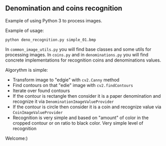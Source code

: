 ## Denomination and coins recognition

Example of using Python 3 to process images.

Example of usage:

```
python deno_recognition.py simple_01.bmp
```

In `common_image_utils.py` you will find base classes and some utils for processing images.
In `coins.py` and in `denominations.py` you will find concrete implementations for recognition coins and denominations values.

Algorythm is simple:

* Transform image to "edgie" with `cv2.Canny` method
* Find contours on that "edie" image with `cv2.findContours`
* Iterate over found contours
* If the contour is rectangle then consider it is a paper denomination and recognize it via `DenominationImageValueProvider`
* If the contour is circle then consider it is a coin and recognize value via `CoinImageValueProvider`
* Recognition is very simple and based on "amount" of color in the cropped contour or on ratio to black color. Very simple level of recognition

Welcome:)
